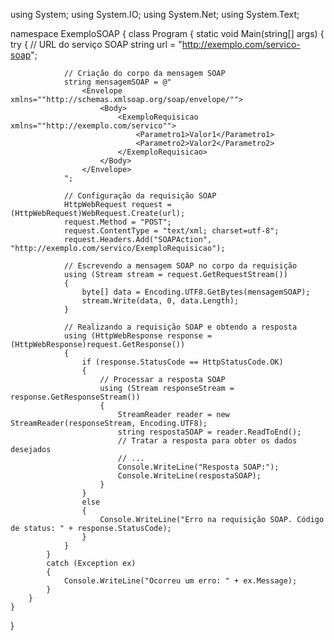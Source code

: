 using System;
using System.IO;
using System.Net;
using System.Text;

namespace ExemploSOAP
{
    class Program
    {
        static void Main(string[] args)
        {
            try
            {
                // URL do serviço SOAP
                string url = "http://exemplo.com/servico-soap";

                // Criação do corpo da mensagem SOAP
                string mensagemSOAP = @"
                    <Envelope xmlns=""http://schemas.xmlsoap.org/soap/envelope/"">
                        <Body>
                            <ExemploRequisicao xmlns=""http://exemplo.com/servico"">
                                <Parametro1>Valor1</Parametro1>
                                <Parametro2>Valor2</Parametro2>
                            </ExemploRequisicao>
                        </Body>
                    </Envelope>
                ";

                // Configuração da requisição SOAP
                HttpWebRequest request = (HttpWebRequest)WebRequest.Create(url);
                request.Method = "POST";
                request.ContentType = "text/xml; charset=utf-8";
                request.Headers.Add("SOAPAction", "http://exemplo.com/servico/ExemploRequisicao");

                // Escrevendo a mensagem SOAP no corpo da requisição
                using (Stream stream = request.GetRequestStream())
                {
                    byte[] data = Encoding.UTF8.GetBytes(mensagemSOAP);
                    stream.Write(data, 0, data.Length);
                }

                // Realizando a requisição SOAP e obtendo a resposta
                using (HttpWebResponse response = (HttpWebResponse)request.GetResponse())
                {
                    if (response.StatusCode == HttpStatusCode.OK)
                    {
                        // Processar a resposta SOAP
                        using (Stream responseStream = response.GetResponseStream())
                        {
                            StreamReader reader = new StreamReader(responseStream, Encoding.UTF8);
                            string respostaSOAP = reader.ReadToEnd();
                            // Tratar a resposta para obter os dados desejados
                            // ...
                            Console.WriteLine("Resposta SOAP:");
                            Console.WriteLine(respostaSOAP);
                        }
                    }
                    else
                    {
                        Console.WriteLine("Erro na requisição SOAP. Código de status: " + response.StatusCode);
                    }
                }
            }
            catch (Exception ex)
            {
                Console.WriteLine("Ocorreu um erro: " + ex.Message);
            }
        }
    }
}
